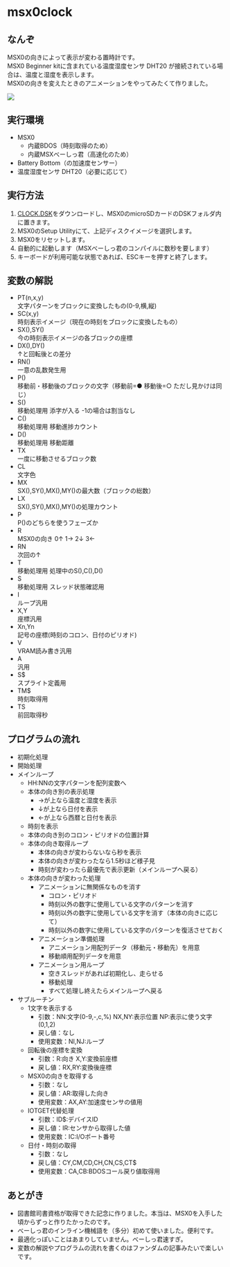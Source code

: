 # msx0clock

## なんぞ
MSX0の向きによって表示が変わる置時計です。  
MSX0 Beginner kitに含まれている温度湿度センサ DHT20 が接続されている場合は、温度と湿度を表示します。  
MSX0の向きを変えたときのアニメーションをやってみたくて作りました。  

[![](https://img.youtube.com/vi/fNjlaWerbAA/0.jpg)](https://youtu.be/fNjlaWerbAA)


## 実行環境
- MSX0
  - 内蔵BDOS（時刻取得のため）
  - 内蔵MSXべーしっ君（高速化のため）
- Battery Bottom（の加速度センサー）
- 温度湿度センサ DHT20（必要に応じて）


## 実行方法
1. [CLOCK.DSK](https://github.com/matsun-ri/msx0clock/raw/main/CLOCK.DSK)をダウンロードし、MSX0のmicroSDカードのDSKフォルダ内に置きます。
2. MSX0のSetup Utilityにて、上記ディスクイメージを選択します。
3. MSX0をリセットします。
4. 自動的に起動します（MSXべーしっ君のコンパイルに数秒を要します）
5. キーボードが利用可能な状態であれば、ESCキーを押すと終了します。


## 変数の解説
- PT(n,x,y)<br>文字パターンをブロックに変換したもの(0-9,横,縦)
- SC(x,y)<br>時刻表示イメージ（現在の時刻をブロックに変換したもの）
- SX(),SY()<br>今の時刻表示イメージの各ブロックの座標
- DX(),DY()<br>↑と回転後との差分
- RN()<br>一意の乱数発生用
- P()<br>移動前・移動後のブロックの文字（移動前=● 移動後=○ ただし見かけは同じ）
- S()<br>移動処理用 添字が入る -1の場合は割当なし
- C()<br>移動処理用 移動進捗カウント
- D()<br>移動処理用 移動距離
- TX<br>一度に移動させるブロック数
- CL<br>文字色
- MX<br>SX(),SY(),MX(),MY()の最大数（ブロックの総数）
- LX<br>SX(),SY(),MX(),MY()の処理カウント
- P<br>P()のどちらを使うフェーズか
- R<br>MSX0の向き 0↑ 1→ 2↓ 3←
- RN<br>次回の↑
- T<br>移動処理用 処理中のS(),C(),D()
- S<br>移動処理用 スレッド状態確認用
- I<br>ループ汎用
- X,Y<br>座標汎用
- Xn,Yn<br>記号の座標(時刻のコロン、日付のピリオド)
- V<br>VRAM読み書き汎用
- A<br>汎用
- S$<br>スプライト定義用
- TM$<br>時刻取得用
- TS<br>前回取得秒


## プログラムの流れ
- 初期化処理
- 開始処理
- メインループ
  - HH:NNの文字パターンを配列変数へ
  - 本体の向き別の表示処理
    - →が上なら温度と湿度を表示
    - ↓が上なら日付を表示
    - ←が上なら西暦と日付を表示
  - 時刻を表示
  - 本体の向き別のコロン・ピリオドの位置計算
  - 本体の向き取得ループ
    - 本体の向きが変わらないなら秒を表示
    - 本体の向きが変わったなら1.5秒ほど様子見
    - 時刻が変わったら最優先で表示更新（メインループへ戻る）
  - 本体の向きが変わった処理
    - アニメーションに無関係なものを消す
      - コロン・ピリオド
      - 時刻以外の数字に使用している文字のパターンを消す
      - 時刻以外の数字に使用している文字を消す（本体の向きに応じて）
      - 時刻以外の数字に使用している文字のパターンを復活させておく
    - アニメーション準備処理
      - アニメーション用配列データ（移動元・移動先）を用意
      - 移動順用配列データを用意
    - アニメーション用ループ
      - 空きスレッドがあれば初期化し、走らせる
      - 移動処理
      - すべて処理し終えたらメインループへ戻る
- サブルーチン
  - 1文字を表示する
    - 引数：NN:文字(0-9,-,c,%) NX,NY:表示位置 NP:表示に使う文字(0,1,2)
    - 戻し値：なし
    - 使用変数：NI,NJ:ループ
  - 回転後の座標を変換
    - 引数：R:向き X,Y:変換前座標
    - 戻し値：RX,RY:変換後座標
  - MSX0の向きを取得する
    - 引数：なし
    - 戻し値：AR:取得した向き
    - 使用変数：AX,AY:加速度センサの値用
  - IOTGET代替処理
    - 引数：ID$:デバイスID
    - 戻し値：IR:センサから取得した値
    - 使用変数：IC:I/Oポート番号
  - 日付・時刻の取得
    - 引数：なし
    - 戻し値：CY,CM,CD,CH,CN,CS,CT$
    - 使用変数：CA,CB:BDOSコール戻り値取得用


## あとがき
- 図書館司書資格が取得できた記念に作りました。本当は、MSX0を入手した頃からずっと作りたかったのです。
- べーしっ君のインライン機械語を（多分）初めて使いました。便利です。
- 最適化っぽいことはあまりしていません。べーしっ君速すぎ。
- 変数の解説やプログラムの流れを書くのはファンダムの記事みたいで楽しいです。
